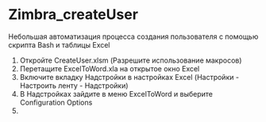# Zimbra_createUser
Небольшая автоматизация процесса создания пользователя с помощью скрипта Bash и таблицы Excel

1. Откройте CreateUser.xlsm (Разрешите использование макросов)
2. Перетащите ExcelToWord.xla на открытое окно Excel
3. Включите вкладку Надстройки в настройках Excel (Настройки - Настроить ленту - Надстройки)
4. В Надстройках зайдите в меню ExcelToWord и выберите Configuration Options
5. 
